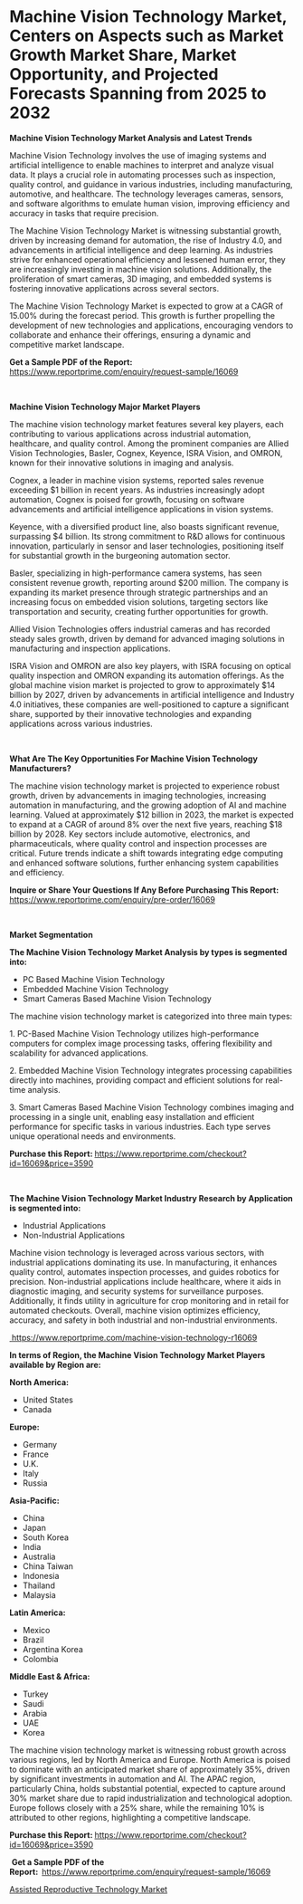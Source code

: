 <p><h1>Machine Vision Technology Market, Centers on Aspects such as Market Growth Market Share, Market Opportunity, and Projected Forecasts Spanning from 2025 to 2032</h1></p><p><strong>Machine Vision Technology Market Analysis and Latest Trends</strong></p>
<p><p>Machine Vision Technology involves the use of imaging systems and artificial intelligence to enable machines to interpret and analyze visual data. It plays a crucial role in automating processes such as inspection, quality control, and guidance in various industries, including manufacturing, automotive, and healthcare. The technology leverages cameras, sensors, and software algorithms to emulate human vision, improving efficiency and accuracy in tasks that require precision.</p><p>The Machine Vision Technology Market is witnessing substantial growth, driven by increasing demand for automation, the rise of Industry 4.0, and advancements in artificial intelligence and deep learning. As industries strive for enhanced operational efficiency and lessened human error, they are increasingly investing in machine vision solutions. Additionally, the proliferation of smart cameras, 3D imaging, and embedded systems is fostering innovative applications across several sectors.</p><p>The Machine Vision Technology Market is expected to grow at a CAGR of 15.00% during the forecast period. This growth is further propelling the development of new technologies and applications, encouraging vendors to collaborate and enhance their offerings, ensuring a dynamic and competitive market landscape.</p></p>
<p><strong>Get a Sample PDF of the Report:&nbsp;</strong> <a href="https://www.reportprime.com/enquiry/request-sample/16069?utm_campaign=2112&utm_medium=2&utm_source=Github&utm_content=ia&utm_term=20032025&utm_id=machine-vision-technology">https://www.reportprime.com/enquiry/request-sample/16069</a></p>
<p>&nbsp;</p>
<p><strong>Machine Vision Technology Major Market Players</strong></p>
<p><p>The machine vision technology market features several key players, each contributing to various applications across industrial automation, healthcare, and quality control. Among the prominent companies are Allied Vision Technologies, Basler, Cognex, Keyence, ISRA Vision, and OMRON, known for their innovative solutions in imaging and analysis.</p><p>Cognex, a leader in machine vision systems, reported sales revenue exceeding $1 billion in recent years. As industries increasingly adopt automation, Cognex is poised for growth, focusing on software advancements and artificial intelligence applications in vision systems. </p><p>Keyence, with a diversified product line, also boasts significant revenue, surpassing $4 billion. Its strong commitment to R&D allows for continuous innovation, particularly in sensor and laser technologies, positioning itself for substantial growth in the burgeoning automation sector.</p><p>Basler, specializing in high-performance camera systems, has seen consistent revenue growth, reporting around $200 million. The company is expanding its market presence through strategic partnerships and an increasing focus on embedded vision solutions, targeting sectors like transportation and security, creating further opportunities for growth.</p><p>Allied Vision Technologies offers industrial cameras and has recorded steady sales growth, driven by demand for advanced imaging solutions in manufacturing and inspection applications.</p><p>ISRA Vision and OMRON are also key players, with ISRA focusing on optical quality inspection and OMRON expanding its automation offerings. As the global machine vision market is projected to grow to approximately $14 billion by 2027, driven by advancements in artificial intelligence and Industry 4.0 initiatives, these companies are well-positioned to capture a significant share, supported by their innovative technologies and expanding applications across various industries.</p></p>
<p>&nbsp;</p>
<p><strong>What Are The Key Opportunities For Machine Vision Technology Manufacturers?</strong></p>
<p><p>The machine vision technology market is projected to experience robust growth, driven by advancements in imaging technologies, increasing automation in manufacturing, and the growing adoption of AI and machine learning. Valued at approximately $12 billion in 2023, the market is expected to expand at a CAGR of around 8% over the next five years, reaching $18 billion by 2028. Key sectors include automotive, electronics, and pharmaceuticals, where quality control and inspection processes are critical. Future trends indicate a shift towards integrating edge computing and enhanced software solutions, further enhancing system capabilities and efficiency.</p></p>
<p><strong>Inquire or Share Your Questions If Any Before Purchasing This Report:</strong> <a href="https://www.reportprime.com/enquiry/pre-order/16069?utm_campaign=2112&utm_medium=2&utm_source=Github&utm_content=ia&utm_term=20032025&utm_id=machine-vision-technology">https://www.reportprime.com/enquiry/pre-order/16069</a></p>
<p>&nbsp;</p>
<p><strong>Market Segmentation</strong></p>
<p><strong>The Machine Vision Technology Market Analysis by types is segmented into:</strong></p>
<p><ul><li>PC Based Machine Vision Technology</li><li>Embedded Machine Vision Technology</li><li>Smart Cameras Based Machine Vision Technology</li></ul></p>
<p><p>The machine vision technology market is categorized into three main types: </p><p>1. PC-Based Machine Vision Technology utilizes high-performance computers for complex image processing tasks, offering flexibility and scalability for advanced applications. </p><p>2. Embedded Machine Vision Technology integrates processing capabilities directly into machines, providing compact and efficient solutions for real-time analysis. </p><p>3. Smart Cameras Based Machine Vision Technology combines imaging and processing in a single unit, enabling easy installation and efficient performance for specific tasks in various industries. Each type serves unique operational needs and environments.</p></p>
<p><strong>Purchase this Report:&nbsp;</strong><a href="https://www.reportprime.com/checkout?id=16069&price=3590&utm_campaign=2112&utm_medium=2&utm_source=Github&utm_content=ia&utm_term=20032025&utm_id=machine-vision-technology">https://www.reportprime.com/checkout?id=16069&price=3590</a></p>
<p>&nbsp;</p>
<p><strong>The Machine Vision Technology Market Industry Research by Application is segmented into:</strong></p>
<p><ul><li>Industrial Applications</li><li>Non-Industrial Applications</li></ul></p>
<p><p>Machine vision technology is leveraged across various sectors, with industrial applications dominating its use. In manufacturing, it enhances quality control, automates inspection processes, and guides robotics for precision. Non-industrial applications include healthcare, where it aids in diagnostic imaging, and security systems for surveillance purposes. Additionally, it finds utility in agriculture for crop monitoring and in retail for automated checkouts. Overall, machine vision optimizes efficiency, accuracy, and safety in both industrial and non-industrial environments.</p></p>
<p><a href="https://www.reportprime.com/machine-vision-technology-r16069?utm_campaign=2112&utm_medium=2&utm_source=Github&utm_content=ia&utm_term=20032025&utm_id=machine-vision-technology">&nbsp;https://www.reportprime.com/machine-vision-technology-r16069</a></p>
<p><strong>In terms of Region, the Machine Vision Technology Market Players available by Region are:</strong></p>
<p>
    <p> <strong> North America: </strong>
        <ul>
            <li>United States</li>
            <li>Canada</li>
        </ul>
        </p> 
    <p> <strong> Europe: </strong>
        <ul>
            <li>Germany</li>
            <li>France</li>
            <li>U.K.</li>
            <li>Italy</li>
            <li>Russia</li>
        </ul>
        </p> 
    <p> <strong> Asia-Pacific: </strong>
        <ul>
            <li>China</li>
            <li>Japan</li>
            <li>South Korea</li>
            <li>India</li>
            <li>Australia</li>
            <li>China Taiwan</li>
            <li>Indonesia</li>
            <li>Thailand</li>
            <li>Malaysia</li>
        </ul>
        </p> 
    <p> <strong> Latin America: </strong>
        <ul>
            <li>Mexico</li>
            <li>Brazil</li>
            <li>Argentina Korea</li>
            <li>Colombia</li>
        </ul>
        </p> 
    <p> <strong> Middle East & Africa: </strong>
        <ul>
            <li>Turkey</li>
            <li>Saudi</li>
            <li>Arabia</li>
            <li>UAE</li>
            <li>Korea</li>
        </ul>
    </p>
    </p>
<p><p>The machine vision technology market is witnessing robust growth across various regions, led by North America and Europe. North America is poised to dominate with an anticipated market share of approximately 35%, driven by significant investments in automation and AI. The APAC region, particularly China, holds substantial potential, expected to capture around 30% market share due to rapid industrialization and technological adoption. Europe follows closely with a 25% share, while the remaining 10% is attributed to other regions, highlighting a competitive landscape.</p></p>
<p><strong>Purchase this Report: </strong><a href="https://www.reportprime.com/checkout?id=16069&price=3590&utm_campaign=2112&utm_medium=2&utm_source=Github&utm_content=ia&utm_term=20032025&utm_id=machine-vision-technology">https://www.reportprime.com/checkout?id=16069&price=3590</a></p>
<p>&nbsp;<strong>Get a Sample PDF of the Report:&nbsp;&nbsp;</strong><a href="https://www.reportprime.com/enquiry/request-sample/16069?utm_campaign=2112&utm_medium=2&utm_source=Github&utm_content=ia&utm_term=20032025&utm_id=machine-vision-technology">https://www.reportprime.com/enquiry/request-sample/16069</a></p>
<p><strong></strong></p>
<p><p><a href="https://github.com/gunbybeahmg1/Market-Research-Report-List-1/blob/main/assisted-reproductive-technology-market.md?utm_campaign=2112&utm_medium=2&utm_source=Github&utm_content=ia&utm_term=20032025&utm_id=machine-vision-technology">Assisted Reproductive Technology Market</a></p></p>